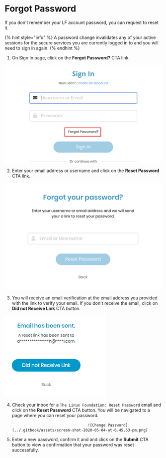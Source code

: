 # Forgot Password

If you don't remember your LF account password, you can request to reset it.

{% hint style="info" %}
A password change invalidates any of your active sessions for the secure services you are currently logged in to and you will need to sign in again.
{% endhint %}

1. On Sign In page, click on the **Forgot Password?** CTA link.

![](../.gitbook/assets/forgot-password.png)

2. Enter your email address or username and click on the **Reset Password** CTA link.

![](../.gitbook/assets/screen-shot-2020-05-04-at-6.42.25-pm.png)

3. You will receive an email verification at the email address you provided with the link to verify your email.  If you don't receive the email, click on **Did not Receive Link** CTA button.

![](../.gitbook/assets/forgot-password-email-notification.png)

4. Check your inbox for a `The Linux Foundation: Reset Password` email and click on the **Reset Password** CTA button. You will be navigated to a page where you can reset your password. 

                                         ​![Change Password](../.gitbook/assets/screen-shot-2020-05-04-at-6.45.53-pm.png)​

6. Enter a new password, confirm it and and click on the **Submit** CTA button to view a confirmation that your password was reset successfully.

